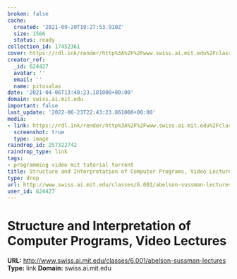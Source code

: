```yaml
---
broken: false
cache:
  created: '2021-09-20T19:27:53.910Z'
  size: 1566
  status: ready
collection_id: 17452361
cover: https://rdl.ink/render/http%3A%2F%2Fwww.swiss.ai.mit.edu%2Fclasses%2F6.001%2Fabelson-sussman-lectures
creator_ref:
  _id: 624427
  avatar: ''
  email: ''
  name: pitosalas
date: '2021-04-06T13:40:23.181000+00:00'
domain: swiss.ai.mit.edu
important: false
last_update: '2022-06-23T22:43:23.861000+00:00'
media:
- link: https://rdl.ink/render/http%3A%2F%2Fwww.swiss.ai.mit.edu%2Fclasses%2F6.001%2Fabelson-sussman-lectures
  screenshot: true
  type: image
raindrop_id: 257322742
raindrop_type: link
tags:
- programming video mit tutorial torrent
title: Structure and Interpretation of Computer Programs, Video Lectures
type: drop
url: http://www.swiss.ai.mit.edu/classes/6.001/abelson-sussman-lectures
user_id: 624427
---
```


# Structure and Interpretation of Computer Programs, Video Lectures

**URL:** http://www.swiss.ai.mit.edu/classes/6.001/abelson-sussman-lectures
**Type:** link
**Domain:** swiss.ai.mit.edu
